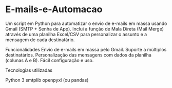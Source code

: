 # E-mails-e-Automacao
Um script em Python para automatizar o envio de e-mails em massa usando Gmail (SMTP + Senha de App). Inclui a função de Mala Direta (Mail Merge) através de uma planilha Excel/CSV para personalizar o assunto e a mensagem de cada destinatário.


 Funcionalidades
Envio de e-mails em massa pelo Gmail.
Suporte a múltiplos destinatários.
Personalização das mensagens com dados da planilha (colunas A e B).
Fácil configuração e uso.

Tecnologias utilizadas

Python 3
smtplib
openpyxl (ou pandas)
